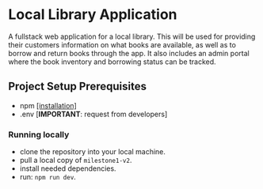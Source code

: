 # Local Library Application

A fullstack web application for a local library. This will be used for providing their customers information on what books are available, as well as to borrow and return books through the app. It also includes an admin portal where the book inventory and borrowing status can be tracked.
<br>

## Project Setup Prerequisites

- npm [[installation]](https://docs.npmjs.com/cli/v10/commands/npm-install) <br>
- .env [**IMPORTANT**: request from developers]

### Running locally

- clone the repository into your local machine. <br>
- pull a local copy of `milestone1-v2`. <br>
- install needed dependencies. <br>
- run: `npm run dev`.
